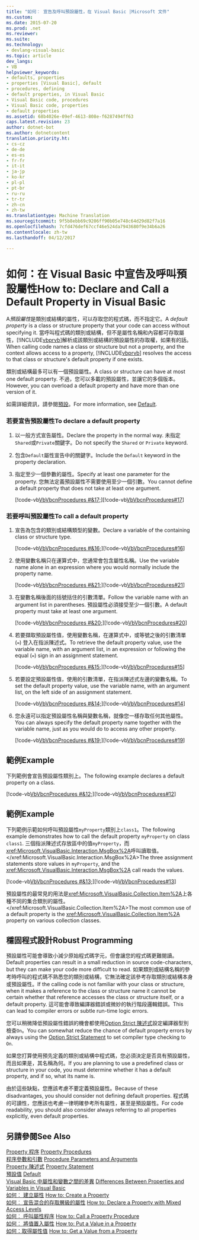 ```yaml
---
title: "如何︰ 宣告及呼叫預設屬性，在 Visual Basic |Microsoft 文件"
ms.custom: 
ms.date: 2015-07-20
ms.prod: .net
ms.reviewer: 
ms.suite: 
ms.technology:
- devlang-visual-basic
ms.topic: article
dev_langs:
- VB
helpviewer_keywords:
- defaults, properties
- properties [Visual Basic], default
- procedures, defining
- default properties, in Visual Basic
- Visual Basic code, procedures
- Visual Basic code, properties
- default properties
ms.assetid: 68b4026e-09ef-4613-808e-f6287494ff63
caps.latest.revision: 23
author: dotnet-bot
ms.author: dotnetcontent
translation.priority.ht:
- cs-cz
- de-de
- es-es
- fr-fr
- it-it
- ja-jp
- ko-kr
- pl-pl
- pt-br
- ru-ru
- tr-tr
- zh-cn
- zh-tw
ms.translationtype: Machine Translation
ms.sourcegitcommit: 9f5b8ebb69c9206ff90b05e748c64d29d82f7a16
ms.openlocfilehash: 7cfd476def67ccf46e524da7943680f9e34b6a26
ms.contentlocale: zh-tw
ms.lasthandoff: 04/12/2017

---
```

# <a name="how-to-declare-and-call-a-default-property-in-visual-basic"></a><span data-ttu-id="64e14-102">如何：在 Visual Basic 中宣告及呼叫預設屬性</span><span class="sxs-lookup"><span data-stu-id="64e14-102">How to: Declare and Call a Default Property in Visual Basic</span></span>
<span data-ttu-id="64e14-103">A*預設屬性*是類別或結構的屬性，可以存取您的程式碼，而不指定它。</span><span class="sxs-lookup"><span data-stu-id="64e14-103">A *default property* is a class or structure property that your code can access without specifying it.</span></span> <span data-ttu-id="64e14-104">當呼叫程式碼的類別或結構，但不是屬性名稱和內容都可存取屬性，[!INCLUDE[vbprvb](../../../../csharp/programming-guide/concepts/linq/includes/vbprvb_md.md)]解析成該類別或結構的預設屬性的存取權，如果有的話。</span><span class="sxs-lookup"><span data-stu-id="64e14-104">When calling code names a class or structure but not a property, and the context allows access to a property, [!INCLUDE[vbprvb](../../../../csharp/programming-guide/concepts/linq/includes/vbprvb_md.md)] resolves the access to that class or structure's default property if one exists.</span></span>  
  
 <span data-ttu-id="64e14-105">類別或結構最多可以有一個預設屬性。</span><span class="sxs-lookup"><span data-stu-id="64e14-105">A class or structure can have at most one default property.</span></span> <span data-ttu-id="64e14-106">不過，您可以多載的預設屬性，並讓它的多個版本。</span><span class="sxs-lookup"><span data-stu-id="64e14-106">However, you can overload a default property and have more than one version of it.</span></span>  
  
 <span data-ttu-id="64e14-107">如需詳細資訊，請參閱[預設](../../../../visual-basic/language-reference/modifiers/default.md)。</span><span class="sxs-lookup"><span data-stu-id="64e14-107">For more information, see [Default](../../../../visual-basic/language-reference/modifiers/default.md).</span></span>  
  
### <a name="to-declare-a-default-property"></a><span data-ttu-id="64e14-108">若要宣告預設屬性</span><span class="sxs-lookup"><span data-stu-id="64e14-108">To declare a default property</span></span>  
  
1.  <span data-ttu-id="64e14-109">以一般方式宣告屬性。</span><span class="sxs-lookup"><span data-stu-id="64e14-109">Declare the property in the normal way.</span></span> <span data-ttu-id="64e14-110">未指定`Shared`或`Private`關鍵字。</span><span class="sxs-lookup"><span data-stu-id="64e14-110">Do not specify the `Shared` or `Private` keyword.</span></span>  
  
2.  <span data-ttu-id="64e14-111">包含`Default`屬性宣告中的關鍵字。</span><span class="sxs-lookup"><span data-stu-id="64e14-111">Include the `Default` keyword in the property declaration.</span></span>  
  
3.  <span data-ttu-id="64e14-112">指定至少一個參數的屬性。</span><span class="sxs-lookup"><span data-stu-id="64e14-112">Specify at least one parameter for the property.</span></span> <span data-ttu-id="64e14-113">您無法定義預設屬性不需要使用至少一個引數。</span><span class="sxs-lookup"><span data-stu-id="64e14-113">You cannot define a default property that does not take at least one argument.</span></span>  
  
     <span data-ttu-id="64e14-114">[!code-vb[VbVbcnProcedures #&17;](./codesnippet/VisualBasic/how-to-declare-and-call-a-default-property_1.vb)]</span><span class="sxs-lookup"><span data-stu-id="64e14-114">[!code-vb[VbVbcnProcedures#17](./codesnippet/VisualBasic/how-to-declare-and-call-a-default-property_1.vb)]</span></span>  
  
### <a name="to-call-a-default-property"></a><span data-ttu-id="64e14-115">若要呼叫預設屬性</span><span class="sxs-lookup"><span data-stu-id="64e14-115">To call a default property</span></span>  
  
1.  <span data-ttu-id="64e14-116">宣告為包含的類別或結構類型的變數。</span><span class="sxs-lookup"><span data-stu-id="64e14-116">Declare a variable of the containing class or structure type.</span></span>  
  
     <span data-ttu-id="64e14-117">[!code-vb[VbVbcnProcedures #&16;](./codesnippet/VisualBasic/how-to-declare-and-call-a-default-property_2.vb)]</span><span class="sxs-lookup"><span data-stu-id="64e14-117">[!code-vb[VbVbcnProcedures#16](./codesnippet/VisualBasic/how-to-declare-and-call-a-default-property_2.vb)]</span></span>  
  
2.  <span data-ttu-id="64e14-118">使用變數名稱只在運算式中，您通常會包含屬性名稱。</span><span class="sxs-lookup"><span data-stu-id="64e14-118">Use the variable name alone in an expression where you would normally include the property name.</span></span>  
  
     <span data-ttu-id="64e14-119">[!code-vb[VbVbcnProcedures #&21;](./codesnippet/VisualBasic/how-to-declare-and-call-a-default-property_3.vb)]</span><span class="sxs-lookup"><span data-stu-id="64e14-119">[!code-vb[VbVbcnProcedures#21](./codesnippet/VisualBasic/how-to-declare-and-call-a-default-property_3.vb)]</span></span>  
  
3.  <span data-ttu-id="64e14-120">在變數名稱後面的括號括住的引數清單。</span><span class="sxs-lookup"><span data-stu-id="64e14-120">Follow the variable name with an argument list in parentheses.</span></span> <span data-ttu-id="64e14-121">預設屬性必須接受至少一個引數。</span><span class="sxs-lookup"><span data-stu-id="64e14-121">A default property must take at least one argument.</span></span>  
  
     <span data-ttu-id="64e14-122">[!code-vb[VbVbcnProcedures #&20;](./codesnippet/VisualBasic/how-to-declare-and-call-a-default-property_4.vb)]</span><span class="sxs-lookup"><span data-stu-id="64e14-122">[!code-vb[VbVbcnProcedures#20](./codesnippet/VisualBasic/how-to-declare-and-call-a-default-property_4.vb)]</span></span>  
  
4.  <span data-ttu-id="64e14-123">若要擷取預設屬性值，使用變數名稱，在運算式中，或等號之後的引數清單 (`=`) 登入在指派陳述式。</span><span class="sxs-lookup"><span data-stu-id="64e14-123">To retrieve the default property value, use the variable name, with an argument list, in an expression or following the equal (`=`) sign in an assignment statement.</span></span>  
  
     <span data-ttu-id="64e14-124">[!code-vb[VbVbcnProcedures #&15;](./codesnippet/VisualBasic/how-to-declare-and-call-a-default-property_5.vb)]</span><span class="sxs-lookup"><span data-stu-id="64e14-124">[!code-vb[VbVbcnProcedures#15](./codesnippet/VisualBasic/how-to-declare-and-call-a-default-property_5.vb)]</span></span>  
  
5.  <span data-ttu-id="64e14-125">若要設定預設屬性值，使用的引數清單，在指派陳述式左邊的變數名稱。</span><span class="sxs-lookup"><span data-stu-id="64e14-125">To set the default property value, use the variable name, with an argument list, on the left side of an assignment statement.</span></span>  
  
     <span data-ttu-id="64e14-126">[!code-vb[VbVbcnProcedures #&14;](./codesnippet/VisualBasic/how-to-declare-and-call-a-default-property_6.vb)]</span><span class="sxs-lookup"><span data-stu-id="64e14-126">[!code-vb[VbVbcnProcedures#14](./codesnippet/VisualBasic/how-to-declare-and-call-a-default-property_6.vb)]</span></span>  
  
6.  <span data-ttu-id="64e14-127">您永遠可以指定預設屬性名稱與變數名稱，就像您一樣存取任何其他屬性。</span><span class="sxs-lookup"><span data-stu-id="64e14-127">You can always specify the default property name together with the variable name, just as you would do to access any other property.</span></span>  
  
     <span data-ttu-id="64e14-128">[!code-vb[VbVbcnProcedures #&19;](./codesnippet/VisualBasic/how-to-declare-and-call-a-default-property_7.vb)]</span><span class="sxs-lookup"><span data-stu-id="64e14-128">[!code-vb[VbVbcnProcedures#19](./codesnippet/VisualBasic/how-to-declare-and-call-a-default-property_7.vb)]</span></span>  
  
## <a name="example"></a><span data-ttu-id="64e14-129">範例</span><span class="sxs-lookup"><span data-stu-id="64e14-129">Example</span></span>  
 <span data-ttu-id="64e14-130">下列範例會宣告預設屬性類別上。</span><span class="sxs-lookup"><span data-stu-id="64e14-130">The following example declares a default property on a class.</span></span>  
  
 <span data-ttu-id="64e14-131">[!code-vb[VbVbcnProcedures #&12;](./codesnippet/VisualBasic/how-to-declare-and-call-a-default-property_8.vb)]</span><span class="sxs-lookup"><span data-stu-id="64e14-131">[!code-vb[VbVbcnProcedures#12](./codesnippet/VisualBasic/how-to-declare-and-call-a-default-property_8.vb)]</span></span>  
  
## <a name="example"></a><span data-ttu-id="64e14-132">範例</span><span class="sxs-lookup"><span data-stu-id="64e14-132">Example</span></span>  
 <span data-ttu-id="64e14-133">下列範例示範如何呼叫預設屬性`myProperty`類別上`class1`。</span><span class="sxs-lookup"><span data-stu-id="64e14-133">The following example demonstrates how to call the default property `myProperty` on class `class1`.</span></span> <span data-ttu-id="64e14-134">三個指派陳述式存放區中的值`myProperty`，而<xref:Microsoft.VisualBasic.Interaction.MsgBox%2A>呼叫讀取值。</xref:Microsoft.VisualBasic.Interaction.MsgBox%2A></span><span class="sxs-lookup"><span data-stu-id="64e14-134">The three assignment statements store values in `myProperty`, and the <xref:Microsoft.VisualBasic.Interaction.MsgBox%2A> call reads the values.</span></span>  
  
 <span data-ttu-id="64e14-135">[!code-vb[VbVbcnProcedures #&13;](./codesnippet/VisualBasic/how-to-declare-and-call-a-default-property_9.vb)]</span><span class="sxs-lookup"><span data-stu-id="64e14-135">[!code-vb[VbVbcnProcedures#13](./codesnippet/VisualBasic/how-to-declare-and-call-a-default-property_9.vb)]</span></span>  
  
 <span data-ttu-id="64e14-136">預設屬性的最常見的用法是<xref:Microsoft.VisualBasic.Collection.Item%2A>上各種不同的集合類別的屬性。</xref:Microsoft.VisualBasic.Collection.Item%2A></span><span class="sxs-lookup"><span data-stu-id="64e14-136">The most common use of a default property is the <xref:Microsoft.VisualBasic.Collection.Item%2A> property on various collection classes.</span></span>  
  
## <a name="robust-programming"></a><span data-ttu-id="64e14-137">穩固程式設計</span><span class="sxs-lookup"><span data-stu-id="64e14-137">Robust Programming</span></span>  
 <span data-ttu-id="64e14-138">預設屬性可能會導致小減少原始程式碼字元，但會讓您的程式碼更難閱讀。</span><span class="sxs-lookup"><span data-stu-id="64e14-138">Default properties can result in a small reduction in source code-characters, but they can make your code more difficult to read.</span></span> <span data-ttu-id="64e14-139">如果類別或結構名稱的參考時呼叫的程式碼不熟悉您的類別或結構，它無法確定該參考存取類別或結構本身或預設屬性。</span><span class="sxs-lookup"><span data-stu-id="64e14-139">If the calling code is not familiar with your class or structure, when it makes a reference to the class or structure name it cannot be certain whether that reference accesses the class or structure itself, or a default property.</span></span> <span data-ttu-id="64e14-140">這可能會導致編譯器錯誤或微妙的執行階段邏輯錯誤。</span><span class="sxs-lookup"><span data-stu-id="64e14-140">This can lead to compiler errors or subtle run-time logic errors.</span></span>  
  
 <span data-ttu-id="64e14-141">您可以稍微降低預設屬性錯誤的機會都使用[Option Strict 陳述式](../../../../visual-basic/language-reference/statements/option-strict-statement.md)設定編譯器型別檢查`On`。</span><span class="sxs-lookup"><span data-stu-id="64e14-141">You can somewhat reduce the chance of default property errors by always using the [Option Strict Statement](../../../../visual-basic/language-reference/statements/option-strict-statement.md) to set compiler type checking to `On`.</span></span>  
  
 <span data-ttu-id="64e14-142">如果您打算使用預先定義的類別或結構中程式碼，您必須決定是否具有預設屬性，而且如果是，其名稱為何。</span><span class="sxs-lookup"><span data-stu-id="64e14-142">If you are planning to use a predefined class or structure in your code, you must determine whether it has a default property, and if so, what its name is.</span></span>  
  
 <span data-ttu-id="64e14-143">由於這些缺點，您應該考慮不要定義預設屬性。</span><span class="sxs-lookup"><span data-stu-id="64e14-143">Because of these disadvantages, you should consider not defining default properties.</span></span> <span data-ttu-id="64e14-144">程式碼的可讀性，您應該也考慮一律明確參考所有屬性，甚至是預設屬性。</span><span class="sxs-lookup"><span data-stu-id="64e14-144">For code readability, you should also consider always referring to all properties explicitly, even default properties.</span></span>  
  
## <a name="see-also"></a><span data-ttu-id="64e14-145">另請參閱</span><span class="sxs-lookup"><span data-stu-id="64e14-145">See Also</span></span>  
 <span data-ttu-id="64e14-146">[Property 程序](./property-procedures.md) </span><span class="sxs-lookup"><span data-stu-id="64e14-146">[Property Procedures](./property-procedures.md) </span></span>  
<span data-ttu-id="64e14-147"> [程序參數和引數](./procedure-parameters-and-arguments.md) </span><span class="sxs-lookup"><span data-stu-id="64e14-147"> [Procedure Parameters and Arguments](./procedure-parameters-and-arguments.md) </span></span>  
<span data-ttu-id="64e14-148"> [Property 陳述式](../../../../visual-basic/language-reference/statements/property-statement.md) </span><span class="sxs-lookup"><span data-stu-id="64e14-148"> [Property Statement](../../../../visual-basic/language-reference/statements/property-statement.md) </span></span>  
<span data-ttu-id="64e14-149"> [預設值](../../../../visual-basic/language-reference/modifiers/default.md) </span><span class="sxs-lookup"><span data-stu-id="64e14-149"> [Default](../../../../visual-basic/language-reference/modifiers/default.md) </span></span>  
<span data-ttu-id="64e14-150"> [Visual Basic 中屬性和變數之間的差異](./differences-between-properties-and-variables.md) </span><span class="sxs-lookup"><span data-stu-id="64e14-150"> [Differences Between Properties and Variables in Visual Basic](./differences-between-properties-and-variables.md) </span></span>  
<span data-ttu-id="64e14-151"> [如何︰ 建立屬性](./how-to-create-a-property.md) </span><span class="sxs-lookup"><span data-stu-id="64e14-151"> [How to: Create a Property](./how-to-create-a-property.md) </span></span>  
<span data-ttu-id="64e14-152"> [如何︰ 宣告混合的存取層級的屬性](./how-to-declare-a-property-with-mixed-access-levels.md) </span><span class="sxs-lookup"><span data-stu-id="64e14-152"> [How to: Declare a Property with Mixed Access Levels](./how-to-declare-a-property-with-mixed-access-levels.md) </span></span>  
<span data-ttu-id="64e14-153"> [如何︰ 呼叫屬性程序](./how-to-call-a-property-procedure.md) </span><span class="sxs-lookup"><span data-stu-id="64e14-153"> [How to: Call a Property Procedure](./how-to-call-a-property-procedure.md) </span></span>  
<span data-ttu-id="64e14-154"> [如何︰ 將值置入屬性](./how-to-put-a-value-in-a-property.md) </span><span class="sxs-lookup"><span data-stu-id="64e14-154"> [How to: Put a Value in a Property](./how-to-put-a-value-in-a-property.md) </span></span>  
<span data-ttu-id="64e14-155"> [如何：取得屬性值](./how-to-get-a-value-from-a-property.md)</span><span class="sxs-lookup"><span data-stu-id="64e14-155"> [How to: Get a Value from a Property](./how-to-get-a-value-from-a-property.md)</span></span>

